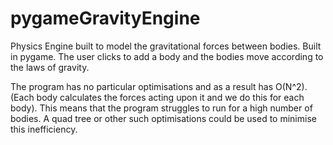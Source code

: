 # pygameGravityEngine
Physics Engine built to model the gravitational forces between bodies. Built in pygame. The user clicks to add a body and the bodies move according to the laws of gravity.

The program has no particular optimisations and as a result has O(N^2). (Each body calculates the forces acting upon it and we do this for each body). This means that the program struggles to run for a high number of bodies. A quad tree or other such optimisations could be used to minimise this inefficiency.
